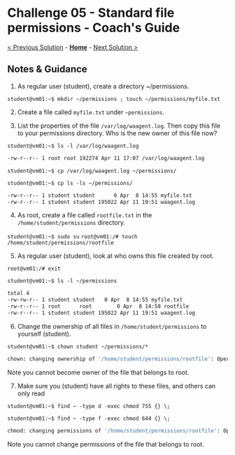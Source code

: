 # Challenge 05 - Standard file permissions - Coach's Guide 

[< Previous Solution](./Solution-04.md) - **[Home](./README.md)** - [Next Solution >](./Solution-06.md)

## Notes & Guidance
1. As regular user (student), create a directory ~/permissions. 

`student@vm01:~$ mkdir ~/permissions ; touch ~/permissions/myfile.txt`

2. Create a file called `myfile.txt` under `~permissions`.

3. List the properties of the file `/var/log/waagent.log`. Then copy this file to your permissions directory. Who is the new owner of this file now?

`student@vm01:~$ ls -l /var/log/waagent.log`

```bash
-rw-r--r-- 1 root root 192274 Apr 11 17:07 /var/log/waagent.log
```

`student@vm01:~$ cp /var/log/waagent.log ~/permissions/`

`student@vm01:~$ cp ls -ls ~/permissions/`

```bash
-rw-r--r-- 1 student student      0 Apr  8 14:55 myfile.txt
-rw-r--r-- 1 student student 195022 Apr 11 19:51 waagent.log
```

4. As root, create a file called `rootfile.txt` in the `/home/student/permissions` directory.

`student@vm01:~$ sudo su`
`root@vm01:/# touch /home/student/permissions/rootfile`

5. As regular user (student), look at who owns this file created by root.

`root@vm01:/# exit`

`student@vm01:~$ ls -l ~/permissions`

```bash
total 4
-rw-rw-r-- 1 student student   0 Apr  8 14:55 myfile.txt
-rw-r--r-- 1 root      root        0 Apr  8 14:58 rootfile
-rw-r--r-- 1 student student 195022 Apr 11 19:51 waagent.log
```

6. Change the ownership of all files in `/home/student/permissions` to yourself (student).

`student@vm01:~$ chown student ~/permissions/*`

```bash
chown: changing ownership of '/home/student/permissions/rootfile': Operation not permitted
```
Note you cannot become owner of the file that belongs to root.

7. Make sure you (student) have all rights to these files, and others can only read

`student@vm01:~$ find ~ -type d -exec chmod 755 {} \; `

`student@vm01:~$ find ~ -type f -exec chmod 644 {} \; `

```bash
chmod: changing permissions of '/home/student/permissions/rootfile': Operation not permitted
```
Note you cannot change permissions of the file that belongs to root.
